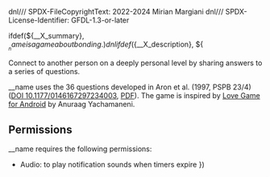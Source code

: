 dnl/// SPDX-FileCopyrightText: 2022-2024 Mirian Margiani
dnl/// SPDX-License-Identifier: GFDL-1.3-or-later

ifdef(${__X_summary}, ${
__name is a game about bonding.
})dnl
ifdef(${__X_description}, ${

Connect to another person on a deeply personal level by sharing answers
to a series of questions.

__name uses the 36 questions developed in Aron et al. (1997, PSPB 23/4)
([DOI 10.1177/0146167297234003](https://doi.org/10.1177/0146167297234003),
[PDF](https://journals.sagepub.com/doi/pdf/10.1177/0146167297234003)).
The game is inspired by [Love Game for Android](https://github.com/hackathoner/LoveGame)
by Anuraag Yachamaneni.

## Permissions

__name requires the following permissions:

- Audio: to play notification sounds when timers expire
})
